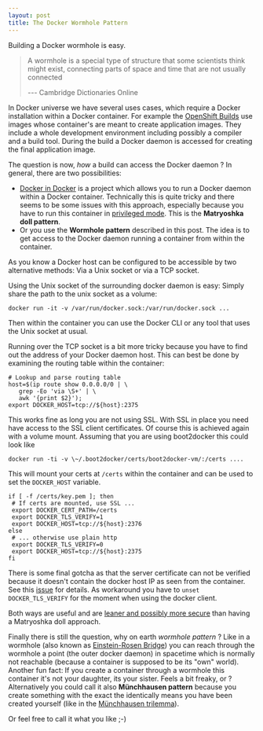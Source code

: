 ```yaml
---
layout: post
title: The Docker Wormhole Pattern
---
```


Building a Docker wormhole is easy.
<!-- more -->

> A wormhole is a special type of structure that some
> scientists think might exist, connecting parts of space and
> time that are not usually connected
> 
> --- Cambridge Dictionaries Online

In Docker universe we have several uses cases, which require a Docker installation within a Docker container. For example the [OpenShift Builds][1] use images whose container's are meant to create application images. They include a whole development environment including possibly a compiler and a build tool. During the build a Docker daemon is accessed for creating the final application image.

The question is now, *how* a build can access the Docker daemon ? In general, there are two possibilities:

* [Docker in Docker][2] is a project which allows you to run a Docker daemon within a Docker container. Technically this is quite tricky and there seems to be some issues with this approach, especially because you have to run this container in [privileged mode][3]. This is the **Matryoshka doll pattern**.
* Or you use the **Wormhole pattern** described in this post. The idea is to get access to the Docker daemon running a container from within the container.

As you know a Docker host can be configured to be accessible by two alternative methods: Via a Unix socket or via a TCP socket.

Using the Unix socket of the surrounding docker daemon is easy: Simply share the path to the unix socket as a volume:

	docker run -it -v /var/run/docker.sock:/var/run/docker.sock ...

Then within the container you can use the Docker CLI or any tool that uses the Unix socket at usual. 

Running over the TCP socket is a bit more tricky because you have to find out the address of your Docker daemon host. This can best be done by examining the routing table within the container:

	# Lookup and parse routing table 
	host=$(ip route show 0.0.0.0/0 | \
	   grep -Eo 'via \S+' | \
	   awk '{print $2}');
	export DOCKER_HOST=tcp://${host}:2375

This works fine as long you are not using SSL. With SSL in place  you need have access to the SSL client certificates. Of course this is achieved again with a volume mount. Assuming that you are using boot2docker this could look like

	docker run -ti -v \~/.boot2docker/certs/boot2docker-vm/:/certs ....

This will mount your certs at `/certs` within the container and can be used to set the `DOCKER_HOST` variable.


	if [ -f /certs/key.pem ]; then
	 # If certs are mounted, use SSL ...
	 export DOCKER_CERT_PATH=/certs
	 export DOCKER_TLS_VERIFY=1
	 export DOCKER_HOST=tcp://${host}:2376
	else
	 # ... otherwise use plain http
	 export DOCKER_TLS_VERIFY=0
	 export DOCKER_HOST=tcp://${host}:2375
	fi

There is some final gotcha as that the server certificate can not be verified because it doesn't contain the docker host IP as seen from the container. See this [issue][4] for details. As workaround you have to `unset DOCKER_TLS_VERIFY` for the moment when using the docker client.

Both ways are useful and are [leaner and possibly more secure][5] than having a Matryoshka doll approach.

Finally there is still the question, why on earth *wormhole pattern* ? Like in a wormhole (also known as [Einstein-Rosen Bridge][6]) you can reach through the wormhole a point (the outer docker daemon) in spacetime which is normally not reachable (because a container is supposed to be its "own" world). Another fun fact: If you create a container through a wormhole this container it's not your daughter, its your sister. Feels a bit freaky, or ? Alternatively you could call it also **Münchhausen pattern**  because you create something with the exact the identically means you have been created yourself (like in the [Münchhausen trilemma][7]). 

Or feel free to call it what you like ;-)

[1]:	https://github.com/openshift/origin/blob/master/docs/builds.md#openshift-builds
[2]:	https://github.com/jpetazzo/dind
[3]:	http://blog.docker.com/2013/09/docker-can-now-run-within-docker/
[4]:	https://github.com/docker/docker/issues/13922
[5]:	https://github.com/openshift/origin/blob/master/docs/builds.md#why-not-docker-in-docker
[6]:	https://en.wikipedia.org/wiki/Wormhole
[7]:	https://en.wikipedia.org/wiki/M%C3%BCnchhausen_trilemma